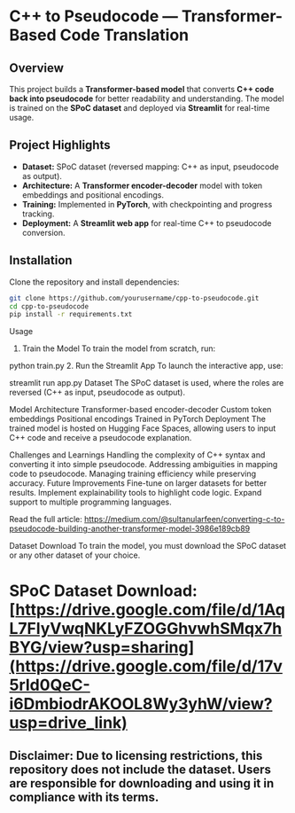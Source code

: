# C++ to Pseudocode — Transformer-Based Code Translation  

## Overview  
This project builds a **Transformer-based model** that converts **C++ code back into pseudocode** for better readability and understanding. The model is trained on the **SPoC dataset** and deployed via **Streamlit** for real-time usage.  

## Project Highlights  
- **Dataset:** SPoC dataset (reversed mapping: C++ as input, pseudocode as output).  
- **Architecture:** A **Transformer encoder-decoder** model with token embeddings and positional encodings.  
- **Training:** Implemented in **PyTorch**, with checkpointing and progress tracking.  
- **Deployment:** A **Streamlit web app** for real-time C++ to pseudocode conversion.  

## Installation  
Clone the repository and install dependencies:  

```bash
git clone https://github.com/yourusername/cpp-to-pseudocode.git
cd cpp-to-pseudocode
pip install -r requirements.txt
```

Usage
1. Train the Model
To train the model from scratch, run:

python train.py
2. Run the Streamlit App
To launch the interactive app, use:

streamlit run app.py
Dataset
The SPoC dataset is used, where the roles are reversed (C++ as input, pseudocode as output).

Model Architecture
Transformer-based encoder-decoder
Custom token embeddings
Positional encodings
Trained in PyTorch
Deployment
The trained model is hosted on Hugging Face Spaces, allowing users to input C++ code and receive a pseudocode explanation.

Challenges and Learnings
Handling the complexity of C++ syntax and converting it into simple pseudocode.
Addressing ambiguities in mapping code to pseudocode.
Managing training efficiency while preserving accuracy.
Future Improvements
Fine-tune on larger datasets for better results.
Implement explainability tools to highlight code logic.
Expand support to multiple programming languages.

Read the full article: https://medium.com/@sultanularfeen/converting-c-to-pseudocode-building-another-transformer-model-3986e189cb89

Dataset Download
To train the model, you must download the SPoC dataset or any other dataset of your choice.

# SPoC Dataset Download: [https://drive.google.com/file/d/1AqL7FlyVwqNKLyFZOGGhvwhSMqx7hBYG/view?usp=sharing](https://drive.google.com/file/d/17v5rId0QeC-i6DmbiodrAKOOL8Wy3yhW/view?usp=drive_link)
## Disclaimer: Due to licensing restrictions, this repository does not include the dataset. Users are responsible for downloading and using it in compliance with its terms.
